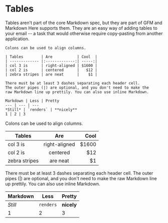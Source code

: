 <!-- ======================================================================
--- Search engine
title:          Markdown tables
keywords:       markdown, tables
description:    Markdown tables in md-site-engine.
--- Menu system
order:          70
text:           Tables
hidden:         false
umbel:          false
--- Page properties
id:             
document:       
layout:         layout-2-left
$-left:         #side-menu
--- Side menu
side-menu-root:     /markdown
side-menu-header:   Markdown help
side-menu-top:      
side-menu-depth:    1
======================================================================= -->

# Tables

Tables aren't part of the core Markdown spec, but they are part of GFM and
Markdown Here supports them. They are an easy way of adding tables to your email --
a task that would otherwise require copy-pasting from another application.

```
Colons can be used to align columns.

| Tables        | Are           | Cool  |
| ------------- |:-------------:| -----:|
| col 3 is      | right-aligned | $1600 |
| col 2 is      | centered      |   $12 |
| zebra stripes | are neat      |    $1 |

There must be at least 3 dashes separating each header cell.
The outer pipes (|) are optional, and you don't need to make the 
raw Markdown line up prettily. You can also use inline Markdown.

Markdown | Less | Pretty
--- | --- | ---
*Still* | `renders` | **nicely**
1 | 2 | 3
```

Colons can be used to align columns.

| Tables        | Are           | Cool  |
| ------------- |:-------------:| -----:|
| col 3 is      | right-aligned | $1600 |
| col 2 is      | centered      |   $12 |
| zebra stripes | are neat      |    $1 |

<p> </p>

There must be at least 3 dashes separating each header cell.
The outer pipes (|) are optional, and you don't need to make the 
raw Markdown line up prettily. You can also use inline Markdown.

Markdown | Less | Pretty
--- | --- | ---
*Still* | `renders` | **nicely**
1 | 2 | 3

<p> </p>
